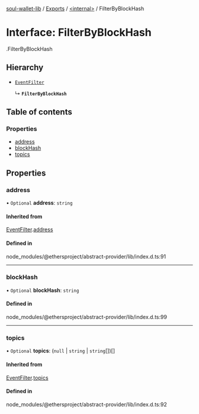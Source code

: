 [soul-wallet-lib](../README.md) / [Exports](../modules.md) / [<internal\>](../modules/internal_.md) / FilterByBlockHash

# Interface: FilterByBlockHash

[<internal>](../modules/internal_.md).FilterByBlockHash

## Hierarchy

- [`EventFilter`](internal_.EventFilter.md)

  ↳ **`FilterByBlockHash`**

## Table of contents

### Properties

- [address](internal_.FilterByBlockHash.md#address)
- [blockHash](internal_.FilterByBlockHash.md#blockhash)
- [topics](internal_.FilterByBlockHash.md#topics)

## Properties

### address

• `Optional` **address**: `string`

#### Inherited from

[EventFilter](internal_.EventFilter.md).[address](internal_.EventFilter.md#address)

#### Defined in

node_modules/@ethersproject/abstract-provider/lib/index.d.ts:91

___

### blockHash

• `Optional` **blockHash**: `string`

#### Defined in

node_modules/@ethersproject/abstract-provider/lib/index.d.ts:99

___

### topics

• `Optional` **topics**: (``null`` \| `string` \| `string`[])[]

#### Inherited from

[EventFilter](internal_.EventFilter.md).[topics](internal_.EventFilter.md#topics)

#### Defined in

node_modules/@ethersproject/abstract-provider/lib/index.d.ts:92
